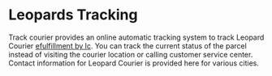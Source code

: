 # Leopards Tracking
Track courier provides an online automatic tracking system to track Leopard Courier [efulfillment by lc](https://leopardtracking.com/efulfillment-by-leopard-courier/). You can track the current status of the parcel instead of visiting the courier location or calling customer service center. Contact information for Leopard Courier is provided here for various cities.
